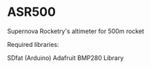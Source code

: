 # ASR500
Supernova Rocketry's altimeter for 500m rocket

Required libraries:

SDfat (Arduino)
Adafruit BMP280 Library



